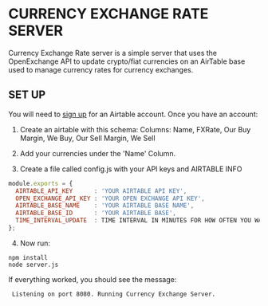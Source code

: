 # CURRENCY EXCHANGE RATE SERVER

Currency Exchange Rate server is a simple server that uses the OpenExchange API to update crypto/fiat currencies on an AirTable base used to manage currency rates for currency exchanges.

## SET UP

You will need to [sign up](https://airtable.com)
 for an Airtable account. Once you have an account:

1) Create an airtable with this schema:
Columns: Name, FXRate, Our Buy Margin, We Buy, Our Sell Margin, We Sell

2) Add your currencies under the 'Name' Column.

3) Create a file called config.js with your API keys and AIRTABLE INFO
```javascript
module.exports = {
  AIRTABLE_API_KEY      : 'YOUR AIRTABLE API KEY',
  OPEN_EXCHANGE_API_KEY : 'YOUR OPEN EXCHANGE API KEY',
  AIRTABLE_BASE_NAME    : 'YOUR AIRTABLE BASE NAME',
  AIRTABLE_BASE_ID      : 'YOUR AIRTABLE BASE',
  TIME_INTERVAL_UPDATE  : TIME INTERVAL IN MINUTES FOR HOW OFTEN YOU WANT TO UPDATE YOUR DATA
};
```

4) Now run:
```
npm install
node server.js
```

If everything worked, you should see the message:
```
 Listening on port 8080. Running Currency Exchange Server.
```

